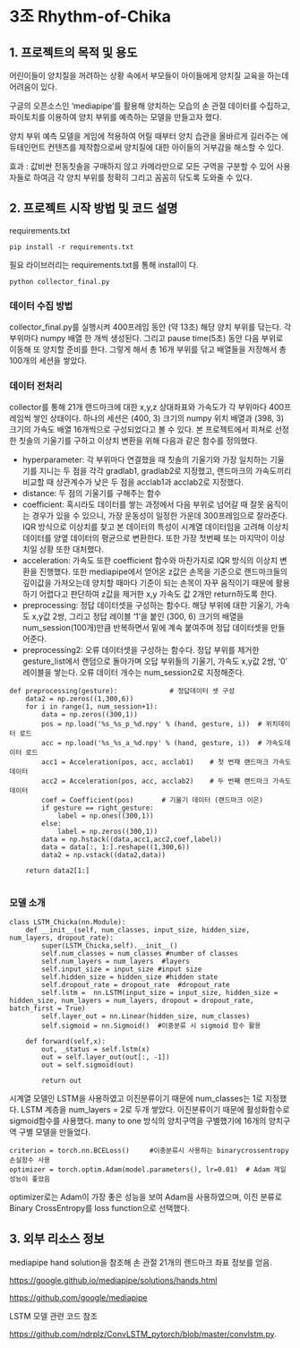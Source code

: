 # 3조 Rhythm-of-Chika


## 1. 프로젝트의 목적 및 용도
어린이들이 양치질을 꺼려하는 상황 속에서 부모들이 아이들에게 양치질 교육을 하는데 어려움이 있다.

구글의 오픈소스인 ‘mediapipe’를 활용해 양치하는 모습의 손 관절 데이터를 수집하고, 파이토치를 이용하여 양치 부위를 예측하는 모델을 만들고자 했다. 

양치 부위 예측 모델을 게임에 적용하여 어릴 때부터 양치 습관을 올바르게 길러주는 에듀테인먼트 컨텐츠를 제작함으로써 양치질에 대한 아이들의 거부감을 해소할 수 있다.

효과 : 값비싼 전동칫솔을 구매하지 않고 카메라만으로 모든 구역을 구분할 수 있어 사용자들로 하여금 각 양치 부위를 정확히 그리고 꼼꼼히 닦도록 도와줄 수 있다.


## 2. 프로젝트 시작 방법 및 코드 설명
requirements.txt 

```
pip install -r requirements.txt
``` 

필요 라이브러리는 requirements.txt를 통해 install이 다.

 
 ```
 python collector_final.py
 ```

### 데이터 수집 방법 

collector_final.py를 실행시켜 400프레임 동안 (약 13초) 해당 양치 부위를 닦는다. 각 부위마다 numpy 배열 한 개씩 생성된다. 그리고 pause time(5초) 동안 다음 부위로 이동해 또 양치할 준비를 한다. 그렇게 해서 총 16개 부위를 닦고 배열들을 저장해서 총 100개의 세션을 쌓았다. 


### 데이터 전처리

collector를 통해 21개 랜드마크에 대한 x,y,z 상대좌표와 가속도가 각 부위마다 400프레임씩 쌓인 상태이다. 하나의 세션은 (400, 3) 크기의 numpy 위치 배열과 (398, 3) 크기의 가속도 배열 16개씩으로 구성되었다고 볼 수 있다. 본 프로젝트에서 피쳐로 선정한 칫솔의 기울기를 구하고 이상치 변환을 위해 다음과 같은 함수를 정의했다. 

- hyperparameter: 각 부위마다 연결했을 때 칫솔의 기울기와 가장 일치하는 기울기를 지니는 두 점을 각각 gradlab1, gradlab2로 지정했고, 랜드마크의 가속도끼리 비교할 때 상관계수가 낮은 두 점을 acclab1과 acclab2로 지정했다.  
- distance: 두 점의 기울기를 구해주는 함수
- coefficient: 혹시라도 데이터를 쌓는 과정에서 다음 부위로 넘어갈 때 잘못 움직이는 경우가 있을 수 있으니, 가장 운동성이 일정한 가운데 300프레임으로 잘라준다. IQR 방식으로 이상치를 찾고 본 데이터의 특성이 시계열 데이터임을 고려해 이상치 데이터를 양옆 데이터의 평균으로 변환한다. 또한 가장 첫번째 또는 마지막이 이상치일 상황 또한 대처했다. 
- acceleration: 가속도 또한 coefficient 함수와 마찬가지로 IQR 방식의 이상치 변환을 진행했다. 또한 mediapipe에서 얻어온 z값은 손목을 기준으로 랜드마크들의 깊이값을 가져오는데 양치할 때마다 기준이 되는 손목이 자꾸 움직이기 때문에 활용하기 어렵다고 판단하여 z값을 제거한 x,y 가속도 값 2개만 return하도록 한다. 
- preprocessing: 정답 데이터셋을 구성하는 함수다. 해당 부위에 대한 기울기, 가속도 x,y값 2쌍, 그리고 정답 레이블 ‘1’을 붙인 (300, 6) 크기의 배열을 num_session(100개)만큼 반복하면서 밑에 계속 붙여주며 정답 데이터셋을 만들어준다. 
- preprocessing2: 오류 데이터셋을 구성하는 함수다. 정답 부위를 제거한 gesture_list에서 랜덤으로 돌아가며 오답 부위들의 기울기, 가속도 x,y값 2쌍, ‘0’ 레이블을 쌓는다. 오류 데이터 개수는 num_session2로 지정해준다.  

```
def preprocessing(gesture):             # 정답데이터 셋 구성 
    data2 = np.zeros((1,300,6))
    for i in range(1, num_session+1):
        data = np.zeros((300,1))
        pos = np.load('%s_%s_p_%d.npy' % (hand, gesture, i))  # 위치데이터 로드
        acc = np.load('%s_%s_a_%d.npy' % (hand, gesture, i))  # 가속도데이터 로드
        acc1 = Acceleration(pos, acc, acclab1)    # 첫 번재 랜드마크 가속도 데이터       
        acc2 = Acceleration(pos, acc, acclab2)    # 두 번째 랜드마크 가속도 데이터
        coef = Coefficient(pos)       # 기울기 데이터 (랜드마크 이은)
        if gesture == right_gesture:
            label = np.ones((300,1))
        else:
            label = np.zeros((300,1))
        data = np.hstack((data,acc1,acc2,coef,label))
        data = data[:, 1:].reshape((1,300,6))
        data2 = np.vstack((data2,data))
        
    return data2[1:]
    
```

### 모델 소개


```
class LSTM_Chicka(nn.Module):
    def __init__(self, num_classes, input_size, hidden_size, num_layers, dropout_rate):
        super(LSTM_Chicka,self).__init__()
        self.num_classes = num_classes #number of classes
        self.num_layers = num_layers  #layers
        self.input_size = input_size #input size
        self.hidden_size = hidden_size #hidden state
        self.dropout_rate = dropout_rate  #dropout_rate
        self.lstm =  nn.LSTM(input_size = input_size, hidden_size = hidden_size, num_layers = num_layers, dropout = dropout_rate, batch_first = True)
        self.layer_out = nn.Linear(hidden_size, num_classes) 
        self.sigmoid = nn.Sigmoid()  #이중분류 시 sigmoid 함수 활용
        
    def forward(self,x):
        out, _status = self.lstm(x)
        out = self.layer_out(out[:, -1]) 
        out = self.sigmoid(out)

        return out    
 ```
 
 
시계열 모델인 LSTM을 사용하였고 이진분류이기 때문에 num_classes는 1로 지정했다.
LSTM 계층을 num_layers = 2로 두개 쌓았다. 이진분류이기 때문에 활성화함수로 sigmoid함수를 사용했다. 
many to one 방식의 양치구역을 구별했기에 16개의 양치구역 구별 모델을 만들었다.
 
  ```
  criterion = torch.nn.BCELoss()     #이중분류시 사용하는 binarycrossentropy 손실함수 사용 
optimizer = torch.optim.Adam(model.parameters(), lr=0.01)  # Adam 제일 성능이 좋았음
  
   ```
   
   optimizer로는 Adam이 가장 좋은 성능을 보여 Adam을 사용하였으며, 이진 분류로 Binary CrossEntropy를 loss function으로 선택했다.
   
   

   
   
   ## 3. 외부 리소스 정보
mediapipe hand solution을 참조해 손 관절 21개의 랜드마크 좌표 정보를 얻음. 

https://google.github.io/mediapipe/solutions/hands.html 

https://github.com/google/mediapipe 

LSTM 모델 관련 코드 참조

https://github.com/ndrplz/ConvLSTM_pytorch/blob/master/convlstm.py.
